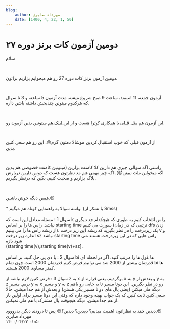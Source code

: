 ```yaml
---
blog:
    author: مهرداد صابری
    date: [1400, 4, 22, 1, 50]
---
```

# دومین آزمون کات برنز دوره ۲۷

<div class="cnt">
<p>سلام</p>
<p><br/></p>
<p>دومین آزمون برنز کات دوره 27 رو هم میخوایم بزاریم براتون.</p>
<p><br/></p>
<p>آزمون جمعه، 11 اسفند، ساعت 9 صبح شروع میشه. مدت آزمون 5 ساعته و 3 تا سوال که هرکدوم میتونن چندبخش داشته باشن داره.</p>
<p><br/></p>
<p>این آزمون هم مثل قبلی با همکاری کوئرا هست و از <a href="https://quera.ir/contest/">این لینک </a>هم میتونین بدین آزمون رو.</p>
<p><br/></p>
<p>از آزمون قبلی که خوب استقبال کردین موشالا دمتون گرم🙃، این رو هم سعی کنین بدین.</p>
<p><br/></p>
<p>راستی اگه سوالی چیزی هم دارین کلا کامنت بزارین (میتونین کامنت خصوصی هم بدین اگه میخواین ملت نبینن😈). اگه چیز مهمی هم مد نظرتون هست که دوس دارین دربارش بلاگ بزاریم و صحبت کنیم، بگین که درنظر بگیریم. <br/></p>
<p><br/></p>
همین دیگه خوش باشین.😉<br/><br/>* واسه سوالا یه راهنمایی کوتاه هم میگیم. (با تشکر از Smss)<br/><br/>سوال 1 : مسئله معادل این است که k راس انتخاب کنیم به طوری که هیچکدام جد دیگری نباشد. راس ها را بر اساس starting time سورت می کنیم (ترتیبی که در زمان dfs زدن از ریشه راس ها را می بینیم). یک زیردرخت را در نظر بگیرید که ریشه این زیر درخت v و اندازه زیر درخت sz باشد. starting time راس هایی که در این زیردرخت هستند می شود بازه<br/>(starting time(v),starting time(v)+sz].<br/><br/>سوال 2 : با دی پی حل کنید. بر اساس bi ها غول ها را مرتب کنید. اگر در لحظه ای قدرتمان بیشتر از 2000 شد می توانیم فرض کنیم قدرتمان 2000 است چون تمام bi ها کمتر مساوی 2000 هستند.<br/><br/>سوال 3 : فرض کنین لازم نباشه از z به x برگردیم، یعنی قراره از x به y و بعدش از y به z بریم. مسیر y به x و مسیر y به z رو در نظر بگیرین. این دوتا مسیر تا یه جایی رو باهم دیگه طی میکنن (یعنی یال های دو تا مسیر یکی هستن) و بعدش از هم جدا میشن. حالا سعی کنین ثابت کنین که یک جواب بهینه وجود داره که وقتی این دوتا مسیر برای اولین بار از هم جدا میشن، دیگه هیچوقت یال مشترک با هم طی نمیکنن.<br/><br/>دیدین چقد به نظراتون اهمیت میدیم؟ دیدین؟ دیدین؟😊 پس تا درودی دیگر، بدرووود.😉<br/>
</div>

<div class="blog-info">
    <div class="blog-author">مهرداد صابری</div>
    <div class="blog-date">۱۴۰۰/۰۴/۲۲ ۰۱:۵۰</div>
</div>

